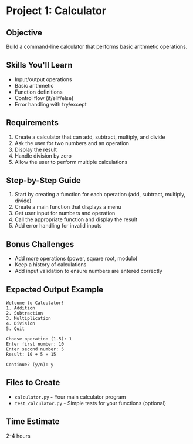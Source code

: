 # Project 1: Calculator

## Objective
Build a command-line calculator that performs basic arithmetic operations.

## Skills You'll Learn
- Input/output operations
- Basic arithmetic
- Function definitions
- Control flow (if/elif/else)
- Error handling with try/except

## Requirements
1. Create a calculator that can add, subtract, multiply, and divide
2. Ask the user for two numbers and an operation
3. Display the result
4. Handle division by zero
5. Allow the user to perform multiple calculations

## Step-by-Step Guide
1. Start by creating a function for each operation (add, subtract, multiply, divide)
2. Create a main function that displays a menu
3. Get user input for numbers and operation
4. Call the appropriate function and display the result
5. Add error handling for invalid inputs

## Bonus Challenges
- Add more operations (power, square root, modulo)
- Keep a history of calculations
- Add input validation to ensure numbers are entered correctly

## Expected Output Example
```
Welcome to Calculator!
1. Addition
2. Subtraction
3. Multiplication
4. Division
5. Quit

Choose operation (1-5): 1
Enter first number: 10
Enter second number: 5
Result: 10 + 5 = 15

Continue? (y/n): y
```

## Files to Create
- `calculator.py` - Your main calculator program
- `test_calculator.py` - Simple tests for your functions (optional)

## Time Estimate
2-4 hours